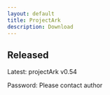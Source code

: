 ```yaml
---
layout: default
title: ProjectArk
description: Download
---
```

<h2>Released</h2>
<p>Latest: <a style="text-decoration:none;" href="update-free.exe">projectArk v0.54</a></p>
<p>Password: Please contact author</p>